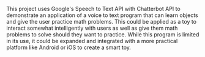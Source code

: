 This project uses Google's Speech to Text API with Chatterbot API to demonstrate an application of a voice to text program that can learn
objects and give the user practice math problems. This could be applied as a toy to interact somewhat intelligently with users as well as
give them math problems to solve should they want to practice. While this program is limited in its use, it could be expanded and
integrated with a more practical platform like Android or iOS to create a smart toy. 
